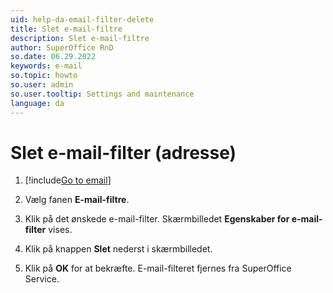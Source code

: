 ```yaml
---
uid: help-da-email-filter-delete
title: Slet e-mail-filtre
description: Slet e-mail-filtre
author: SuperOffice RnD
so.date: 06.29.2022
keywords: e-mail
so.topic: howto
so.user: admin
so.user.tooltip: Settings and maintenance
language: da
---
```


# Slet e-mail-filter (adresse)

1. [!include[Go to email](../includes/goto-email.md)]

1. Vælg fanen **E-mail-filtre**.

1. Klik på det ønskede e-mail-filter. Skærmbilledet **Egenskaber for e-mail-filter** vises.

1. Klik på knappen **Slet** nederst i skærmbilledet.

1. Klik på **OK** for at bekræfte. E-mail-filteret fjernes fra SuperOffice Service.

<!-- Referenced links -->

<!-- Referenced images -->
